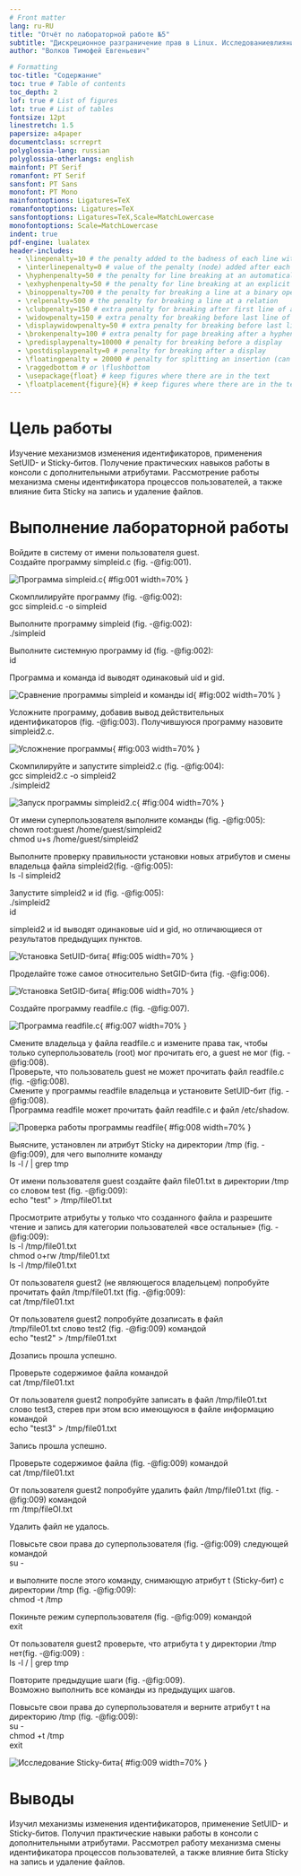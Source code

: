 ```yaml
---
# Front matter
lang: ru-RU
title: "Отчёт по лабораторной работе №5"
subtitle: "Дискреционное разграничение прав в Linux. Исследованиевлияния дополнительных атрибутов"
author: "Волков Тимофей Евгеньевич"

# Formatting
toc-title: "Содержание"
toc: true # Table of contents
toc_depth: 2
lof: true # List of figures
lot: true # List of tables
fontsize: 12pt
linestretch: 1.5
papersize: a4paper
documentclass: scrreprt
polyglossia-lang: russian 
polyglossia-otherlangs: english
mainfont: PT Serif
romanfont: PT Serif
sansfont: PT Sans
monofont: PT Mono
mainfontoptions: Ligatures=TeX
romanfontoptions: Ligatures=TeX
sansfontoptions: Ligatures=TeX,Scale=MatchLowercase
monofontoptions: Scale=MatchLowercase
indent: true
pdf-engine: lualatex
header-includes:
  - \linepenalty=10 # the penalty added to the badness of each line within a paragraph (no associated penalty node) Increasing the value makes tex try to have fewer lines in the paragraph.
  - \interlinepenalty=0 # value of the penalty (node) added after each line of a paragraph.
  - \hyphenpenalty=50 # the penalty for line breaking at an automatically inserted hyphen
  - \exhyphenpenalty=50 # the penalty for line breaking at an explicit hyphen
  - \binoppenalty=700 # the penalty for breaking a line at a binary operator
  - \relpenalty=500 # the penalty for breaking a line at a relation
  - \clubpenalty=150 # extra penalty for breaking after first line of a paragraph
  - \widowpenalty=150 # extra penalty for breaking before last line of a paragraph
  - \displaywidowpenalty=50 # extra penalty for breaking before last line before a display math
  - \brokenpenalty=100 # extra penalty for page breaking after a hyphenated line
  - \predisplaypenalty=10000 # penalty for breaking before a display
  - \postdisplaypenalty=0 # penalty for breaking after a display
  - \floatingpenalty = 20000 # penalty for splitting an insertion (can only be split footnote in standard LaTeX)
  - \raggedbottom # or \flushbottom
  - \usepackage{float} # keep figures where there are in the text
  - \floatplacement{figure}{H} # keep figures where there are in the text
---
```


# Цель работы

Изучение механизмов изменения идентификаторов, применения
SetUID- и Sticky-битов. Получение практических навыков работы в консоли с дополнительными атрибутами. Рассмотрение работы механизма
смены идентификатора процессов пользователей, а также влияние бита
Sticky на запись и удаление файлов.

# Выполнение лабораторной работы

Войдите в систему от имени пользователя guest.  
Создайте программу simpleid.c (fig. -@fig:001).  

![Программа simpleid.c](image/1.jpg){ #fig:001 width=70% }

Скомплилируйте программу (fig. -@fig:002):  
gcc simpleid.c -o simpleid  

Выполните программу simpleid (fig. -@fig:002):  
./simpleid  

Выполните системную программу id (fig. -@fig:002):  
id  

Программа и команда id выводят одинаковый uid и gid.    

![Сравнение программы simpleid и команды id](image/2.jpg){ #fig:002 width=70% }

Усложните программу, добавив вывод действительных идентификаторов (fig. -@fig:003).
Получившуюся программу назовите simpleid2.c.  

![Усложнение программы](image/3.jpg){ #fig:003 width=70% }

Скомпилируйте и запустите simpleid2.c (fig. -@fig:004):  
gcc simpleid2.c -o simpleid2  
./simpleid2   

![Запуск программы simpleid2.c](image/4.jpg){ #fig:004 width=70% }

От имени суперпользователя выполните команды (fig. -@fig:005):  
chown root:guest /home/guest/simpleid2  
chmod u+s /home/guest/simpleid2  

Выполните проверку правильности установки новых атрибутов и смены  
владельца файла simpleid2(fig. -@fig:005):  
ls -l simpleid2  

Запустите simpleid2 и id (fig. -@fig:005):  
./simpleid2  
id  

simpleid2 и id выводят одинаковые uid и gid, но отличающиеся от результатов предыдущих пунктов.

![Установка SetUID-бита](image/5.jpg){ #fig:005 width=70% }

Проделайте тоже самое относительно SetGID-бита (fig. -@fig:006).

![Установка SetGID-бита](image/6.jpg){ #fig:006 width=70% }

Создайте программу readfile.c (fig. -@fig:007).

![Программа readfile.c](image/7.jpg){ #fig:007 width=70% }

Смените владельца у файла readfile.c  и измените права так, чтобы только суперпользователь
(root) мог прочитать его, a guest не мог (fig. -@fig:008).  
Проверьте, что пользователь guest не может прочитать файл readfile.c (fig. -@fig:008).  
Смените у программы readfile владельца и установите SetUID-бит (fig. -@fig:008).  
Программа readfile может прочитать файл readfile.c и файл /etc/shadow.  

![Проверка работы программы readfile](image/8.jpg){ #fig:008 width=70% }

Выясните, установлен ли атрибут Sticky на директории /tmp (fig. -@fig:009), для чего
выполните команду  
ls -l / | grep tmp  

От имени пользователя guest создайте файл file01.txt в директории /tmp
со словом test (fig. -@fig:009):  
echo "test" > /tmp/file01.txt  

Просмотрите атрибуты у только что созданного файла и разрешите чтение и запись для 
категории пользователей «все остальные» (fig. -@fig:009):  
ls -l /tmp/file01.txt  
chmod o+rw /tmp/file01.txt  
ls -l /tmp/file01.txt  

От пользователя guest2 (не являющегося владельцем) попробуйте прочитать файл /tmp/file01.txt (fig. -@fig:009):  
cat /tmp/file01.txt   

От пользователя guest2 попробуйте дозаписать в файл  
/tmp/file01.txt слово test2 (fig. -@fig:009) командой  
echo "test2" > /tmp/file01.txt  

Дозапись прошла успешно.  

Проверьте содержимое файла командой  
cat /tmp/file01.txt  

От пользователя guest2 попробуйте записать в файл /tmp/file01.txt
слово test3, стерев при этом всю имеющуюся в файле информацию командой  
echo "test3" > /tmp/file01.txt  

Запись прошла успешно.  

Проверьте содержимое файла (fig. -@fig:009) командой  
cat /tmp/file01.txt  

От пользователя guest2 попробуйте удалить файл /tmp/file01.txt (fig. -@fig:009) командой  
rm /tmp/fileOl.txt  

Удалить файл не удалось.  

Повысьте свои права до суперпользователя (fig. -@fig:009) следующей командой  
su -  

и выполните после этого команду, снимающую атрибут t (Sticky-бит) с
директории /tmp (fig. -@fig:009):  
chmod -t /tmp  

Покиньте режим суперпользователя (fig. -@fig:009) командой  
exit  

От пользователя guest2 проверьте, что атрибута t у директории /tmp
нет(fig. -@fig:009) :  
ls -l / | grep tmp  

Повторите предыдущие шаги (fig. -@fig:009).  
Возможно выполнить все команды из предыдущих шагов.  

Повысьте свои права до суперпользователя и верните атрибут t на директорию /tmp (fig. -@fig:009):  
su -  
chmod +t /tmp  
exit  

![Исследование Sticky-бита](image/9.jpg){ #fig:009 width=70% }

# Выводы

Изучил механизмы изменения идентификаторов, применение
SetUID- и Sticky-битов. Получил практические навыки работы в консоли с дополнительными атрибутами. Рассмотрел работу механизма
смены идентификатора процессов пользователей, а также влияние бита
Sticky на запись и удаление файлов.
